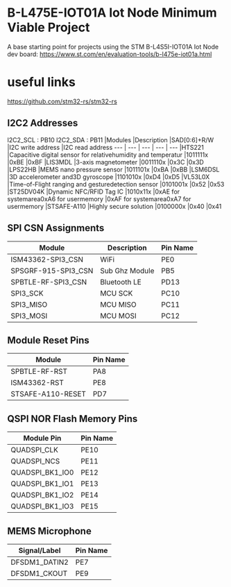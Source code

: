 # B-L475E-IOT01A Iot Node Minimum Viable Project

A base starting point for projects using the STM B-L4S5I-IOT01A Iot Node dev board: https://www.st.com/en/evaluation-tools/b-l475e-iot01a.html

# useful links
https://github.com/stm32-rs/stm32-rs


## I2C2 Addresses
I2C2_SCL : PB10
I2C2_SDA : PB11
|Modules |Description |SAD[0:6]+R/W |I2C write address |I2C read address
--- | --- | --- | --- | ---
|HTS221 |Capacitive digital sensor for relativehumidity and temperatur |1011111x |0xBE |0xBF
|LIS3MDL |3-axis magnetometer |0011110x |0x3C |0x3D
|LPS22HB |MEMS nano pressure sensor |1011101x |0xBA |0xBB
|LSM6DSL |3D accelerometer and3D gyroscope |1101010x |0xD4 |0xD5
|VL53L0X |Time-of-Flight ranging and gesturedetection sensor |0101001x |0x52 |0x53
|ST25DV04K |Dynamic NFC/RFID Tag IC |1010x11x |0xAE for systemarea0xA6 for usermemory |0xAF for systemarea0xA7 for usermemory
|STSAFE-A110 |Highly secure solution |0100000x |0x40 |0x41


## SPI CSN Assignments
|Module |Description |Pin Name
--- | --- | ---
|ISM43362-SPI3_CSN |WiFi |PE0
|SPSGRF-915-SPI3_CSN |Sub Ghz Module |PB5
|SPBTLE-RF-SPI3_CSN |Bluetooth LE |PD13
|SPI3_SCK |MCU SCK |PC10
|SPI3_MISO |MCU MISO |PC11
|SPI3_MOSI |MCU MOSI |PC12

## Module Reset Pins
|Module |Pin Name
--- | ---
|SPBTLE-RF-RST |PA8
|ISM43362-RST |PE8
|STSAFE-A110-RESET |PD7

## QSPI NOR Flash Memory Pins
|Module Pin |Pin Name
--- | ---
|QUADSPI_CLK |PE10
|QUADSPI_NCS |PE11
|QUADSPI_BK1_IO0 |PE12
|QUADSPI_BK1_IO1 |PE13
|QUADSPI_BK1_IO2 |PE14
|QUADSPI_BK1_IO3 |PE15

## MEMS Microphone
|Signal/Label |Pin Name
-- | --
|DFSDM1_DATIN2 |PE7
|DFSDM1_CKOUT |PE9


